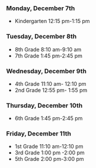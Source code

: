 [title:Tentative Hour of Code Schedule]: /
[author:Mike Wescott]: /

### Monday, December 7th

* Kindergarten 12:15 pm-1:15 pm

### Tuesday, December 8th

* 8th Grade 8:10 am-9:10 am
* 7th Grade 1:45 pm-2:45 pm

### Wednesday, December 9th

* 4th Grade 11:10 am- 12:10 pm
* 2nd Grade 12:55 pm- 1:55 pm

### Thursday, December 10th

* 6th Grade 1:45 pm-2:45 pm

### Friday, December 11th

* 1st Grade 11:10 am-12:10 pm
* 3rd Grade 1:00 pm -2:00 pm
* 5th Grade 2:00 pm-3:00 pm
